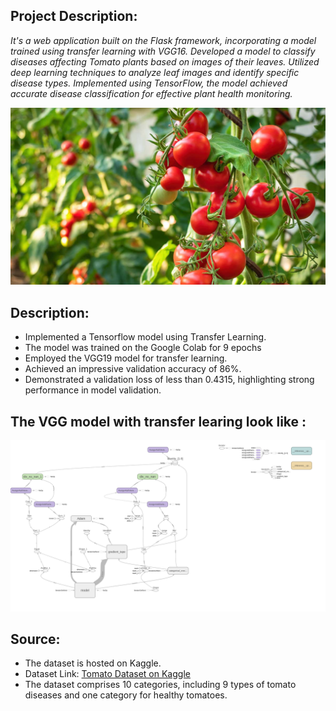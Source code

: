 ## Project Description:
*It's a web application built on the Flask framework, incorporating a model trained using transfer learning with VGG16.*
*Developed a model to classify diseases affecting Tomato plants based on images of their leaves.*
*Utilized deep learning techniques to analyze leaf images and identify specific disease types.*
*Implemented using TensorFlow, the model achieved accurate disease classification for effective plant health monitoring.* 

<img src="./static/images/img2.jpg">


## Description:
* Implemented a Tensorflow model using Transfer Learning.
* The model was trained on the Google Colab for 9 epochs
* Employed the VGG19 model for transfer learning.
* Achieved an impressive validation accuracy of 86%.
* Demonstrated a validation loss of less than 0.4315, highlighting strong performance in model validation.

## The VGG model with transfer learing look like :

<img src="./static/images/train.png">

## Source:
* The dataset is hosted on Kaggle.
* Dataset Link: [Tomato Dataset on Kaggle](https://www.kaggle.com/noulam/tomato)
* The dataset comprises 10 categories, including 9 types of tomato diseases and one category for healthy tomatoes.


